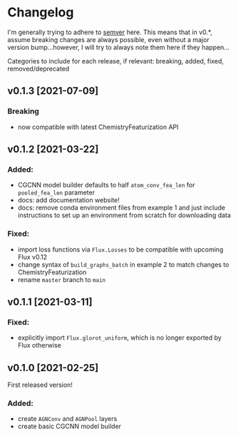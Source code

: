 # Changelog

I'm generally trying to adhere to [semver](https://semver.org) here. This means that in v0.*, assume breaking changes are always possible, even without a major version bump...however, I will try to always note them here if they happen...

Categories to include for each release, if relevant: breaking, added, fixed, removed/deprecated

## v0.1.3 [2021-07-09]
### Breaking
* now compatible with latest ChemistryFeaturization API

## v0.1.2 [2021-03-22]

### Added:
* CGCNN model builder defaults to half `atom_conv_fea_len` for `pooled_fea_len` parameter
* docs: add documentation website!
* docs: remove conda environment files from example 1 and just include instructions to set up an environment from scratch for downloading data

### Fixed: 
* import loss functions via `Flux.Losses` to be compatible with upcoming Flux v0.12
* change syntax of `build_graphs_batch` in example 2 to match changes to ChemistryFeaturization
* rename `master` branch to `main`

## v0.1.1 [2021-03-11]
### Fixed:
* explicitly import `Flux.glorot_uniform`, which is no longer exported by Flux otherwise

## v0.1.0 [2021-02-25]

First released version!

### Added:
* create `AGNConv` and `AGNPool` layers
* create basic CGCNN model builder
